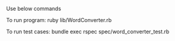 Use below commands

To run program: 
ruby lib/WordConverter.rb  

To run test cases: 
bundle exec rspec spec/word_converter_test.rb 
